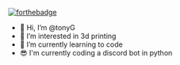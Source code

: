 [![forthebadge](https://forthebadge.com/images/badges/gluten-free.svg)](https://forthebadge.com)
- 👋 Hi, I’m @tonyG
- 👀 I’m interested in 3d printing
- 🌱 I’m currently learning to code
- 😎 I'm currently coding a discord bot in python 

<!---
tonyG433/tonyG433 is a ✨ special ✨ repository because its `README.md` (this file) appears on your GitHub profile.
You can click the Preview link to take a look at your changes.
--->
